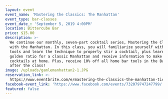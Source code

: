 ```yaml
---
layout: event
event_name: 'Mastering the Classics: The Manhattan'
event_type: bar-classes
event_date_: 'September 5, 2019 4:00PM'
location: Bittercube Bar
price: $15.00
description: >-
  We continue our monthly, seven-part cocktail series, Mastering the Classics,
  with the Manhattan. In this class, you will familiarize yourself with the
  tools and learn the technique to properly stir a cocktail, plus learn the
  golden ratio for a classic Manhattan and receive information to make great
  cocktails at home. Plus, receive 10% off all home bar tools in the Bazaar
  after the class!
image: /uploads/gamlemanhattan2-1.JPG
reservation_link: >-
  https://www.eventbrite.com/e/mastering-the-classics-the-manhattan-tickets-65193841535
facebook-event_link: 'https://www.facebook.com/events/732079747247799/'
featured: false
---
```


